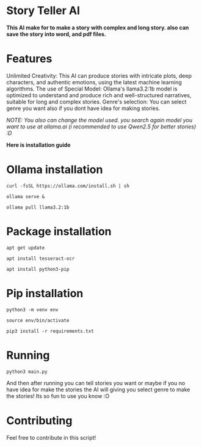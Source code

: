 # Story Teller AI
**This AI make for to make a story with complex and long story. also can save the story into word, and pdf files.**

# **Features**
Unlimited Creativity: This AI can produce stories with intricate plots, deep characters, and authentic emotions, using the latest machine learning algorithms. 
The use of Special Model: Ollama's llama3.2:1b model is optimized to understand and produce rich and well-structured narratives, suitable for long and complex stories.
Genre's selection: You can select genre you want also if you dont have idea for making stories.

_NOTE: You also can change the model used. you search again model you want to use at ollama.ai (i recommended to use Qwen2.5 for better stories) :D_

**Here is installation guide**

# Ollama installation

```
curl -fsSL https://ollama.com/install.sh | sh

ollama serve &

ollama pull llama3.2:1b
```

# Package installation
```
apt get update

apt install tesseract-ocr

apt install python3-pip
```

# Pip installation

```
python3 -m venv env

source env/bin/activate

pip3 install -r requirements.txt
```

# Running

```
python3 main.py
```
And then after running you can tell stories you want or maybe if you no have idea for make the stories the AI will giving you select genre to make the stories! Its so fun to use you know :O

# Contributing
Feel free to contribute in this script!
